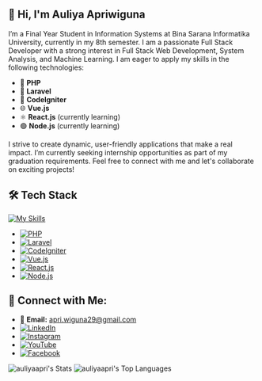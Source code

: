 
## 🚀 Hi, I'm Auliya Apriwiguna

I’m a Final Year Student in Information Systems at Bina Sarana Informatika University, currently in my 8th semester. I am a passionate Full Stack Developer with a strong interest in Full Stack Web Development, System Analysis, and Machine Learning. I am eager to apply my skills in the following technologies:

- 🐘 **PHP**
- 🚀 **Laravel**
- 🔧 **CodeIgniter**
- 🌐 **Vue.js**
- ⚛️ **React.js** (currently learning)
- 🟢 **Node.js** (currently learning)

I strive to create dynamic, user-friendly applications that make a real impact. I’m currently seeking internship opportunities as part of my graduation requirements. Feel free to connect with me and let's collaborate on exciting projects!

## 🛠 Tech Stack
[![My Skills](https://skillicons.dev/icons?i=js,html,css,php,laravel,codeigniter,vue,react,nodejs)](https://skillicons.dev)
- [![PHP](https://img.shields.io/badge/-PHP-8993BE?style=flat-square&logo=php&logoColor=white)](https://www.php.net/)
- [![Laravel](https://img.shields.io/badge/-Laravel-EF3B24?style=flat-square&logo=laravel&logoColor=white)](https://laravel.com/)
- [![CodeIgniter](https://img.shields.io/badge/-CodeIgniter-F14F48?style=flat-square&logo=codeigniter&logoColor=white)](https://codeigniter.com/)
- [![Vue.js](https://img.shields.io/badge/-Vue.js-4FC08D?style=flat-square&logo=vue.js&logoColor=white)](https://vuejs.org/)
- [![React.js](https://img.shields.io/badge/-React-61DAFB?style=flat-square&logo=react&logoColor=black)](https://reactjs.org/)
- [![Node.js](https://img.shields.io/badge/-Node.js-8CC84B?style=flat-square&logo=node.js&logoColor=white)](https://nodejs.org/) 

## 🤝 Connect with Me:
- 📧 **Email:** [apri.wiguna29@gmail.com](mailto:apri.wiguna29@gmail.com)
- [![LinkedIn](https://img.shields.io/badge/-LinkedIn-0077B5?style=flat-square&logo=linkedin&logoColor=white)](https://www.linkedin.com/in/auliya-apriwiguna-8a79641a3/)
- [![Instagram](https://img.shields.io/badge/-Instagram-E4405F?style=flat-square&logo=instagram&logoColor=white)](https://www.instagram.com/apri.wiguna/)
- [![YouTube](https://img.shields.io/badge/-YouTube-FF0000?style=flat-square&logo=youtube&logoColor=white)](https://www.youtube.com/@auliyaapriwiguna7254)
- [![Facebook](https://img.shields.io/badge/-Facebook-3B5998?style=flat-square&logo=facebook&logoColor=white)](https://web.facebook.com/apriwiguna111/)

![auliyaapri's Stats](https://github-readme-stats.vercel.app/api?username=auliyaapri&theme=vue-dark&show_icons=true&hide_border=true&count_private=true)
![auliyaapri's Top Languages](https://github-readme-stats.vercel.app/api/top-langs/?username=auliyaapri&theme=vue-dark&show_icons=true&hide_border=true&layout=compact)
